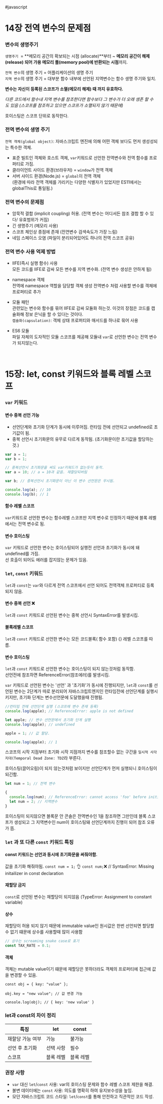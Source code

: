 #javascript

# 14장 전역 변수의 문제점

### 변수의 생명주기

`생명주기 `= **메모리 공간의 확보되는 시점 (allocate)**부터 ~ **메모리 공간이 해제(release) 되어 가용 메모리 풀(memory pool)에 반환되는 시점**까지.

`전역 변수`의 생명 주기 = 어플리케이션의 생명 주기 <br>
`지역 변수`의 생명 주기 = 대부분 함수 내부에 선언된 지역변수는 함수 생명 주기와 일치.

**변수는 자신이 등록된 스코프가 소멸(메모리 해제) 때 까지 유효하다.**

_다른 코드에서 함수내 지역 변수를 참조한다면 함수보다 그 변수가 더 오래 생존 할 수 도 있음 (스코프를 참조하고 있으면 스코프가 소멸되지 않기 때문에)_

호이스팅은 스코프 단위로 동작한다.

### 전역 변수의 생명 주기

`전역 객체(global object)`: 자바스크립트 엔진에 의해 어떤 객체 보다도 먼저 생성성되는 특수한 객체.

- 표준 빌트인 객체와 호스트 객체, `var`키워드로 선언한 전역변수와 전역 함수를 프로퍼티로 가짐.
- 클라이언트 사이드 환경(브라우저) = `window`가 전역 객체
- 서버 사이드 환경(Node.js) = `global`이 전역 객체<br>
  (환경에 따라 전역 객체를 가리키는 다양한 식별자가 있었지만 ES11에서는 globalThis로 통일됨.)

### 전역 변수의 문제점

- 암묵적 결합 (implicit coupling) 허용. (전역 변수는 어디서든 참조 결합 할 수 있다/ 유효범위가 커짐)
- 긴 생명주기 (메모리 사용)
- 스코프 체인상 종점에 존재 (전연변수 검색속도가 가장 느림)
- 네임 스페이스 오염 (파일이 분리되어있어도 하나의 전역 스코프 공유)

### 전역 변수 사용 억제 방법

- IIFE(즉시 실행 함수) 사용<br>
  모든 코드를 IIFE로 감싸 모든 변수를 지역 변수화. (전역 변수 생성은 안하게 됨)
- namespace 객체<br>
  전역에 namespace 역할을 담당할 객체 생성
  전역변수 처럼 사용할 변수를 객체에 프로퍼티로 추가
- 모듈 패턴<br>
  관련있는 변수와 함수를 묶어 IIFE로 감싸 모듈화 하는것. 이것의 장점은 코드를 캡슐화해 정보 은닉을 할 수 있다는 것이다. <br>
  `캡슐화(capsulation)`: 객체 상태 프로퍼티와 매서드를 하나로 묶어 사용

- ES6 모듈<br>
  파일 자체의 도자적인 모듈 스코프를 제공해 모듈내 `var`로 선언한 변수는 전역 변수가 되지않는다.

  <br>

# 15장: let, const 키워드와 블록 레벨 스코프

### `var` 키워드

#### 변수 중복 선언 가능

- 선언단계와 초기화 단계가 동시에 이루어짐. 런타임 전에 선언되고 undefined로 초기값이 됨.
- 중복 선언시 초기화문의 유무로 다르게 동작됨. (초기화문이란 초기값을 할당하는것.)

```js
var a = 1;
var b = 1;

// 중복선언시 초기화문을 써도 var키워드가 없는듯이 동작.
var a = 10; // a = 10과 같음. 재할당되버림

var b; // 중복선언시 초기화문이 아닌 이 변수 선언문은 무시됨.

console.log(a); // 10
console.log(b); // 1
```

#### 함수 레벨 스코프

`var`키워드로 선언한 변수는 함수레벨 스코프만 지역 변수로 인정하기 때문에 블록 레벨에서는 전역 변수로 됨.

#### 변수 호이스팅

`var` 키워드로 선언한 변수는 호이스팅되어 실행전 선언과 초기화가 동시에 돼 undefined를 가짐.<br>
선 호출이 되어도 에러를 잡지않는 문제가 있음.

### `let`, `const` 키워드

`let`과 `const`는 `var`와 다르게 전역 스코프에서 선언 되어도 전역객체 프로퍼티로 등록되지 않음.

#### 변수 중복 선언 ❌

`let`과 `const` 키워드로 선언된 변수는 중복 선언시 SyntaxError를 발생시킴.

#### 블록레벨 스코프

`let`과 `const` 키워드로 선언한 변수는 모든 코드블록( 함수 포함) {} 레벨 스코프를 따름.

#### 변수 호이스팅

`let`과 `const` 키워드로 선언한 변수는 호이스팅이 되지 않는것처럼 동작함.<br>
선언전에 참조하면 ReferenceError(참조에러)를 발생시킴.

`var` 키워드로 선언된 변수는 '선언' 과 '초기화'가 동시에 진행되지만, `let`과 `const`롤 선언된 변수는 2단계가 따로 분리되어 자바스크립트엔지인 런타임전에 선언단계를 실행시키지만, 초기화 단계는 변수선언문에 도달했을때 진행됨.

```js
//런타임 전에 선언단계 실행 (스코프에 변수 존재 등록)
console.log(apple); // ReferenceError: apple is not defined

let apple; // 변수 선언문에서 초기화 단계 실행
console.log(apple); // undefined

apple = 1; // 값 할당.

console.log(apple); // 1
```

스코프의 시작 지점부터 초기화 시작 지점까지 변수를 참조할수 없는 구간을 `일시적 사각지대(Temporal Dead Zone: TDZ`라 부른다.

호이스팅(끌어오림)이 되지 않는것처럼 보이지만 선언단계가 먼저 실행되니 호이스팅이 되긴함.

```js
let num = 1; // 전역 변수

{
  console.log(num); // ReferenceError: cannot access 'foo' before initialization
  let num = 2; // 지역변수
}
```

호이스팅이 되지않으면 블록문 안 콘솔은 전역변수인 1을 참조하면 그만인데 블록 스코프가 생성되고 그 지역변수인 num이 호이스팅돼 선언단계까지 진행이 되어 참조 오류가 뜸.

### `let` 과 또 다른 `const` 키워드 특징

#### const 키워드는 선언과 동시에 초기화문을 써줘야함.

값을 초기화 해줘야됨.
`const num = 1;` 👌
`const num;`❌ // SyntaxError: Missing initailizer in const declaration

#### 재할당 금지

`const`로 선언된 변수는 재할당이 되지않음 (TypeError: Assignment to constant variable)

#### 상수

재할당이 허용 되지 않기 때문에 immutable value인 원시값은 한번 선언되면 할당할 수 없기 떄문에 상수를 사용할때 많이 사용함

```js
// 상수는 screaming snake case로 표기
const TAX_RATE = 0.1;
```

#### 객체

객체는 mutable value이기 떄문에 재할당은 못하더라도 객체의 프로퍼티에 접근에 값을 변경할 수 있음.

```JS
const obj = { key: "value" };

obj.key = "new value"; // 값 변경 가능

console.log(obj); // { key: 'new value' }
```

### let과 const의 차이 정리

| 특징             | let       | const     |
| ---------------- | --------- | --------- |
| 재할당 가능 여부 | 가능      | 불가능    |
| 선언 후 초기화   | 선택 사항 | 필수      |
| 스코프           | 블록 레벨 | 블록 레벨 |

### 권장 사항

- `var` 대신 `let`/`const` 사용: var의 호이스팅 문제와 함수 레벨 스코프 제한을 해결.
- 불변 데이터에는 `const` 사용: 의도를 명확히 하여 유지보수성을 높임.
- 모던 자바스크립트 코드 스타일: `let`/`const`를 통해 안전하고 직관적인 코드 작성.
